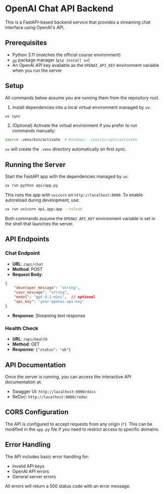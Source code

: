 # OpenAI Chat API Backend

This is a FastAPI-based backend service that provides a streaming chat interface using OpenAI's API.

## Prerequisites

- Python 3.11 (matches the official course environment)
- [`uv`](https://github.com/astral-sh/uv) package manager (`pip install uv`)
- An OpenAI API key available as the `OPENAI_API_KEY` environment variable when you run the server

## Setup

All commands below assume you are running them from the repository root.

1. Install dependencies into a local virtual environment managed by `uv`:

```bash
uv sync
```

2. (Optional) Activate the virtual environment if you prefer to run commands manually:

```bash
source .venv/bin/activate  # Windows: .venv\Scripts\activate
```

`uv` will create the `.venv` directory automatically on first sync.

## Running the Server

Start the FastAPI app with the dependencies managed by `uv`:

```bash
uv run python api/app.py
```

This runs the app with `uvicorn` on `http://localhost:8000`. To enable autoreload during development, use:

```bash
uv run uvicorn api.app:app --reload
```

Both commands assume the `OPENAI_API_KEY` environment variable is set in the shell that launches the server.

## API Endpoints

### Chat Endpoint
- **URL**: `/api/chat`
- **Method**: POST
- **Request Body**:
```json
{
    "developer_message": "string",
    "user_message": "string",
    "model": "gpt-4.1-mini",  // optional
    "api_key": "your-openai-api-key"
}
```
- **Response**: Streaming text response

### Health Check
- **URL**: `/api/health`
- **Method**: GET
- **Response**: `{"status": "ok"}`

## API Documentation

Once the server is running, you can access the interactive API documentation at:
- Swagger UI: `http://localhost:8000/docs`
- ReDoc: `http://localhost:8000/redoc`

## CORS Configuration

The API is configured to accept requests from any origin (`*`). This can be modified in the `app.py` file if you need to restrict access to specific domains.

## Error Handling

The API includes basic error handling for:
- Invalid API keys
- OpenAI API errors
- General server errors

All errors will return a 500 status code with an error message. 
